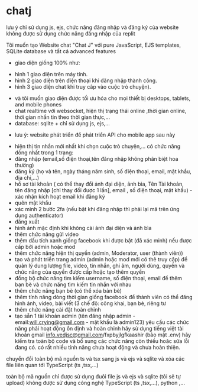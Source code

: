 # chatj

lưu ý chỉ sử dụng js, ejs, chức năng đăng nhập và đăng ký của website không được sử dụng chức năng đăng nhập của replit

Tôi muốn tạo Website chat "Chat J" với pure JavaScript, EJS templates, SQLite database và tất cả advanced features
- giao diện giống 100% như: 
+ hình 1 giao diện trên máy tính.
+ hình 2 giao diện trên điện thoại khi đăng nhập thành công.
+ hình 3 giao diện chat khi truy câp vào cuộc trò chuyện). 
- và tôi muốn giao diện được tối ưu hóa cho mọi thiết bị desktops, tablets, and mobile phones
- chat realtime với websocket, hiện thị trạng thái online ,thời gian online, thời gian nhắn tin theo thời gian thực,...
- database: sqlite + chỉ sử dụng js, ejs,...
* lưu ý: website phát triển để phát triển API cho mobile app sau này
- hiện thị tin nhắn mới nhất khi chọn cuộc trò chuyện,...
có chức năng đồng nhất trong 1 trang:
- đăng nhập (email,số điện thoại,tên đăng nhập không phân biệt hoa thường)
- đăng ký (họ và tên, ngày tháng năm sinh, số điện thoại, email, mật khẩu, địa chỉ,...)
- hồ sơ tài khoản ( có thể thay đổi ảnh đại diện, ảnh bìa, Tên Tài khoản, tên đăng nhập [chỉ thay đổi được 1 lần], email , số điện thoại, mật khẩu) - xác nhận kích hoạt email khi đăng ký
- quên mật khẩu 
- xác minh 2 bước 2fa (nếu bật khi đăng nhập thì phải lại mã trên ứng dụng authenticator)
- đăng xuất
- hình ảnh mặc định khi không cài ảnh đại diện và ảnh bìa
- thêm chức năng gửi video
- thêm dấu tích xanh giống facebook khi được bật (đã xác minh) nếu được cấp bởi admin hoặc mod
- thêm chức năng hiện thị quyền (admin, Moderator, user (thành viên))
- tạo và phát triển trang admin (admin hoặc mod mới có thẻ truy cập) để quản lý dung lượng file, video, tin nhắn, ghi âm, người dùng, quyền và chức năng của quyền được cấp hoặc tạo thêm quyền
- đồng bộ chức năng tìm kiếm username, số điện thoại, email để thêm bạn bè và chức năng tìm kiếm tin nhắn với nhau
- thêm chức năng bạn bè (có thể xóa bản bè)
- thêm tính năng dòng thời gian giống facebook để thành viên có thể đăng hình ảnh, video, bài viết (3 chế độ: công khai, bạn bè, riêng tư
- thêm chức năng cài đặt hoàn chỉnh
- tạo sẵn 1 tài khoản admin (tên đăng nhập admin - email:will.crying@gmail.com - mật khẩu là admin123)
yêu cầu các chức năng phải hoạt động ổn định và hoàn chỉnh
hãy sử dụng tiếng việt
tài khoản gmail info.vedjsc@gmail.com/fxpbyjlgfkaashir (bảo mật .env)
hãy kiểm tra toàn bộ code và bổ sung các chức năng còn thiếu hoăc sửa lỗi đang có. có rất nhiều tính năng chưa hoạt động và chưa hoàn thiện. 

chuyển đổi toàn bộ mã nguồn ts và tsx sang js và ejs và sqlite và xóa các file liên quan tới TypeScript  (ts ,tsx,...)

toàn bộ mã nguồn chỉ được sử dụng đuôi file js và ejs và sqlite (tôi sẽ tự upload) không được sử dụng công nghệ TypeScript  (ts ,tsx,...), python ,...
